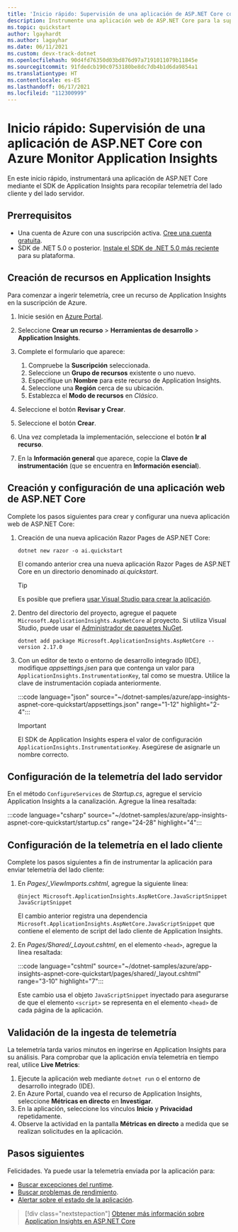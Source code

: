 ```yaml
---
title: 'Inicio rápido: Supervisión de una aplicación de ASP.NET Core con Azure Monitor Application Insights'
description: Instrumente una aplicación web de ASP.NET Core para la supervisión con Azure Monitor Application Insights.
ms.topic: quickstart
author: lgayhardt
ms.author: lagayhar
ms.date: 06/11/2021
ms.custom: devx-track-dotnet
ms.openlocfilehash: 90d4fd76350d03bd876d97a7191011079b11845e
ms.sourcegitcommit: 91fdedcb190c0753180be8dc7db4b1d6da9854a1
ms.translationtype: HT
ms.contentlocale: es-ES
ms.lasthandoff: 06/17/2021
ms.locfileid: "112300999"
---
```

# <a name="quickstart-monitor-an-aspnet-core-app-with-azure-monitor-application-insights"></a>Inicio rápido: Supervisión de una aplicación de ASP.NET Core con Azure Monitor Application Insights

En este inicio rápido, instrumentará una aplicación de ASP.NET Core mediante el SDK de Application Insights para recopilar telemetría del lado cliente y del lado servidor.

## <a name="prerequisites"></a>Prerrequisitos

- Una cuenta de Azure con una suscripción activa. [Cree una cuenta gratuita](https://azure.microsoft.com/free/dotnet).
- SDK de .NET 5.0 o posterior. [Instale el SDK de .NET 5.0 más reciente](https://dotnet.microsoft.com/download/dotnet/5.0) para su plataforma.

## <a name="create-an-application-insights-resource"></a>Creación de recursos en Application Insights

Para comenzar a ingerir telemetría, cree un recurso de Application Insights en la suscripción de Azure.

1. Inicie sesión en [Azure Portal](https://portal.azure.com/).

1. Seleccione **Crear un recurso** > **Herramientas de desarrollo** > **Application Insights**.

1. Complete el formulario que aparece:
    1. Compruebe la **Suscripción** seleccionada.
    1. Seleccione un **Grupo de recursos** existente o uno nuevo.
    1. Especifique un **Nombre** para este recurso de Application Insights.
    1. Seleccione una **Región** cerca de su ubicación.
    1. Establezca el **Modo de recursos** en *Clásico*. 

1. Seleccione el botón **Revisar y Crear**.
1. Seleccione el botón **Crear**.
1. Una vez completada la implementación, seleccione el botón **Ir al recurso**.
1. En la **Información general** que aparece, copie la **Clave de instrumentación** (que se encuentra en **Información esencial**).

## <a name="create-and-configure-an-aspnet-core-web-app"></a>Creación y configuración de una aplicación web de ASP.NET Core

Complete los pasos siguientes para crear y configurar una nueva aplicación web de ASP.NET Core:

1. Creación de una nueva aplicación Razor Pages de ASP.NET Core:
    
    ```dotnetcli
    dotnet new razor -o ai.quickstart
    ```
    
    El comando anterior crea una nueva aplicación Razor Pages de ASP.NET Core en un directorio denominado *ai.quickstart*. 
    
    > [!TIP]
    > Es posible que prefiera [usar Visual Studio para crear la aplicación](/visualstudio/ide/quickstart-aspnet-core).

1. Dentro del directorio del proyecto, agregue el paquete `Microsoft.ApplicationInsights.AspNetCore` al proyecto. Si utiliza Visual Studio, puede usar el [Administrador de paquetes NuGet](/nuget/consume-packages/install-use-packages-visual-studio).

    ```dotnetcli
    dotnet add package Microsoft.ApplicationInsights.AspNetCore --version 2.17.0 
    ```

1. Con un editor de texto o entorno de desarrollo integrado (IDE), modifique *appsettings.jsen* para que contenga un valor para `ApplicationInsights.InstrumentationKey`, tal como se muestra. Utilice la clave de instrumentación copiada anteriormente.

    :::code language="json" source="~/dotnet-samples/azure/app-insights-aspnet-core-quickstart/appsettings.json" range="1-12" highlight="2-4":::
    
    > [!IMPORTANT]
    > El SDK de Application Insights espera el valor de configuración `ApplicationInsights.InstrumentationKey`. Asegúrese de asignarle un nombre correcto.

## <a name="configure-server-side-telemetry"></a>Configuración de la telemetría del lado servidor

En el método `ConfigureServices` de *Startup.cs*, agregue el servicio Application Insights a la canalización. Agregue la línea resaltada:

:::code language="csharp" source="~/dotnet-samples/azure/app-insights-aspnet-core-quickstart/startup.cs" range="24-28" highlight="4":::

## <a name="configure-client-side-telemetry"></a>Configuración de la telemetría en el lado cliente

Complete los pasos siguientes a fin de instrumentar la aplicación para enviar telemetría del lado cliente:

1. En *Pages/_ViewImports.cshtml*, agregue la siguiente línea:

    ```cshtml
    @inject Microsoft.ApplicationInsights.AspNetCore.JavaScriptSnippet JavaScriptSnippet
    ```

    El cambio anterior registra una dependencia `Microsoft.ApplicationInsights.AspNetCore.JavaScriptSnippet` que contiene el elemento de script del lado cliente de Application Insights.

1. En *Pages/Shared/_Layout.cshtml*, en el elemento `<head>`, agregue la línea resaltada:

    :::code language="cshtml" source="~/dotnet-samples/azure/app-insights-aspnet-core-quickstart/pages/shared/_layout.cshtml" range="3-10" highlight="7":::

   Este cambio usa el objeto `JavaScriptSnippet` inyectado para asegurarse de que el elemento `<script>` se representa en el elemento `<head>` de cada página de la aplicación.

## <a name="validate-telemetry-ingestion"></a>Validación de la ingesta de telemetría

La telemetría tarda varios minutos en ingerirse en Application Insights para su análisis. Para comprobar que la aplicación envía telemetría en tiempo real, utilice **Live Metrics**:

1. Ejecute la aplicación web mediante `dotnet run` o el entorno de desarrollo integrado (IDE).
1. En Azure Portal, cuando vea el recurso de Application Insights, seleccione **Métricas en directo** en **Investigar**.
1. En la aplicación, seleccione los vínculos **Inicio** y **Privacidad** repetidamente.
1. Observe la actividad en la pantalla **Métricas en directo** a medida que se realizan solicitudes en la aplicación.

## <a name="next-steps"></a>Pasos siguientes

Felicidades. Ya puede usar la telemetría enviada por la aplicación para:

- [Buscar excepciones del runtime](tutorial-runtime-exceptions.md).
- [Buscar problemas de rendimiento](tutorial-performance.md).
- [Alertar sobre el estado de la aplicación](tutorial-alert.md).

> [!div class="nextstepaction"]
> [Obtener más información sobre Application Insights en ASP.NET Core](asp-net-core.md)
